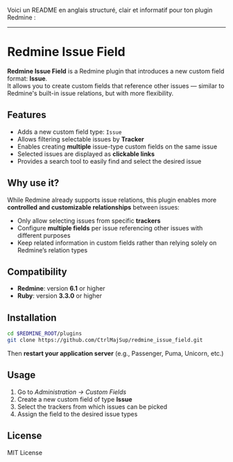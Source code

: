 Voici un README en anglais structuré, clair et informatif pour ton plugin Redmine :

---

# Redmine Issue Field

**Redmine Issue Field** is a Redmine plugin that introduces a new custom field format: **Issue**.  
It allows you to create custom fields that reference other issues — similar to Redmine's built-in issue relations, but with more flexibility.

## Features

- Adds a new custom field type: `Issue`
- Allows filtering selectable issues by **Tracker**
- Enables creating **multiple** issue-type custom fields on the same issue
- Selected issues are displayed as **clickable links**
- Provides a search tool to easily find and select the desired issue

## Why use it?

While Redmine already supports issue relations, this plugin enables more **controlled and customizable relationships** between issues:

- Only allow selecting issues from specific **trackers**
- Configure **multiple fields** per issue referencing other issues with different purposes
- Keep related information in custom fields rather than relying solely on Redmine’s relation types

## Compatibility

- **Redmine**: version **6.1** or higher  
- **Ruby**: version **3.3.0** or higher

## Installation

```bash
cd $REDMINE_ROOT/plugins
git clone https://github.com/CtrlMajSup/redmine_issue_field.git
```

Then **restart your application server** (e.g., Passenger, Puma, Unicorn, etc.)

## Usage

1. Go to *Administration → Custom Fields*
2. Create a new custom field of type **Issue**
3. Select the trackers from which issues can be picked
4. Assign the field to the desired issue types

## License

MIT License